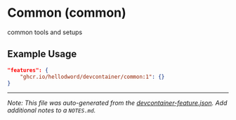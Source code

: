 
# Common (common)

common tools and setups

## Example Usage

```json
"features": {
    "ghcr.io/hellodword/devcontainer/common:1": {}
}
```





---

_Note: This file was auto-generated from the [devcontainer-feature.json](https://github.com/hellodword/devcontainer/blob/main/src/common/devcontainer-feature.json).  Add additional notes to a `NOTES.md`._
